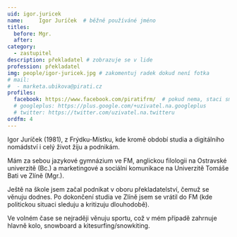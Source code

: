 ```yaml
---
uid: igor.juricek
name:     Igor Juríček 	# běžně používáné jméno
titles:
  before: Mgr.
  after:
category:
  - zastupitel
description: překladatel # zobrazuje se v lide
profession: překladatel
img: people/igor-juricek.jpg # zakomentuj radek dokud není fotka
# mail:
#  - marketa.ubikova@pirati.cz
profiles:
  facebook: https://www.facebook.com/piratifrm/  # pokud nema, staci smazat tuto radku
  # googleplus: https://plus.google.com/+uzivatel.na.googleplus
  # twitter: https://twitter.com/uzivatel.na.twitteru
ordfm: 4
---
```

Igor Juríček (1981), z Frýdku-Místku, kde kromě období studia a digitálního nomádství i celý život žiju a podnikám.

Mám za sebou jazykové gymnázium ve FM, anglickou filologii na Ostravské univerzitě (Bc.) a marketingové a sociální komunikace na Univerzitě Tomáše Bati ve Zlíně (Mgr.).

Ještě na škole jsem začal podnikat v oboru překladatelství, čemuž se věnuju dodnes. Po dokončení studia ve Zlíně jsem se vrátil do FM (kde politickou situaci sleduju a kritizuju dlouhodobě).

Ve volném čase se nejraději věnuju sportu, což v mém případě zahrnuje hlavně kolo, snowboard a kitesurfing/snowkiting.
